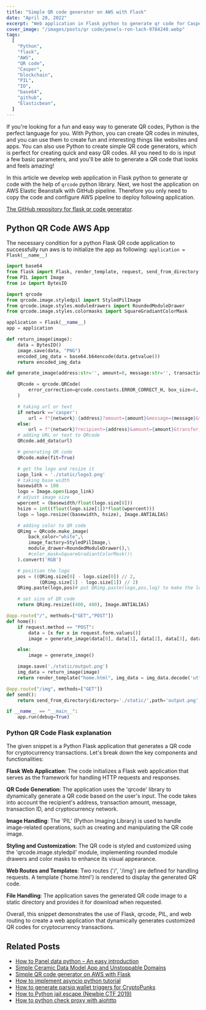 ```yaml
---
title: "Simple QR code generator on AWS with Flask"
date: "April 28, 2022"
excerpt: "Web application in Flask python to generate qr code for Casper network. We host the application at on AWS Elasticbean with GitHub pipeline."
cover_image: "/images/posts/qr code/pexels-ron-lach-9784240.webp"
tags:
  [
    "Python",
    "flask",
    "AWS",
    "QR code",
    "Casper",
    "blockchain",
    "PIL",
    "IO",
    "base64",
    "github",
    "Elasticbean",
  ]
---
```


If you're looking for a fun and easy way to generate QR codes, Python is the perfect language for you. With Python, you can create QR codes in minutes, and you can use them to create fun and interesting things like websites and apps. You can also use Python to create simple QR code generators, which is perfect for creating quick and easy QR codes. All you need to do is input a few basic parameters, and you'll be able to generate a QR code that looks and feels amazing!

In this article we develop web application in Flask python to generate qr code with the help of `qrcode` python library. Next, we host the application on AWS Elastic Beanstalk with GitHub pipeline. Therefore you only need to copy the code and configure AWS pipeline to deploy following application.

[The GitHub repository for flask qr code generator](https://github.com/Pfed-prog/casper_QR).

## Python QR Code AWS App

The necessary condition for a python Flask QR code application to successfully run aws is to initialize the app as following: `application = Flask(__name__)`

```python
import base64
from flask import Flask, render_template, request, send_from_directory
from PIL import Image
from io import BytesIO

import qrcode
from qrcode.image.styledpil import StyledPilImage
from qrcode.image.styles.moduledrawers import RoundedModuleDrawer
from qrcode.image.styles.colormasks import SquareGradiantColorMask

application = Flask(__name__)
app = application

def return_image(image):
    data = BytesIO()
    image.save(data, "PNG")
    encoded_img_data = base64.b64encode(data.getvalue())
    return encoded_img_data

def generate_image(address:str='', amount=0, message:str='', transaction:str='', network:str='casper'):

    QRcode = qrcode.QRCode(
        error_correction=qrcode.constants.ERROR_CORRECT_H, box_size=8, version=1,
    )

    # taking url or text
    if network =='casper':
        url = f"{network}:{address}?amount={amount}&message={message}&transfer_id={transaction}"
    else:
        url = f"{network}?recipient={address}&amount={amount}&transfer_id={transaction}"
    # adding URL or text to QRcode
    QRcode.add_data(url)

    # generating QR code
    QRcode.make(fit=True)

    # get the logo and resize it
    Logo_link = './static/logo3.png'
    # taking base width
    basewidth = 100
    logo = Image.open(Logo_link)
    # adjust image size
    wpercent = (basewidth/float(logo.size[0]))
    hsize = int((float(logo.size[1])*float(wpercent)))
    logo = logo.resize((basewidth, hsize), Image.ANTIALIAS)

    # adding color to QR code
    QRimg = QRcode.make_image(
        back_color="white",\
        image_factory=StyledPilImage,\
        module_drawer=RoundedModuleDrawer(),\
        #color_mask=SquareGradiantColorMask()\
    ).convert('RGB')

    # position the logo
    pos = ((QRimg.size[0] - logo.size[0]) // 2,
            (QRimg.size[1] - logo.size[1]) // 2)
    QRimg.paste(logo,pos)# put QRimg.paste(logo,pos,log) to make the logo fully transparent

    # set size of QR code
    return QRimg.resize((400, 400), Image.ANTIALIAS)

@app.route("/", methods=["GET","POST"])
def home():
    if request.method == "POST":
        data = [x for x in request.form.values()]
        image = generate_image(data[0], data[1], data[2], data[3], data[4])

    else:
        image = generate_image()

    image.save('./static/output.png')
    img_data = return_image(image)
    return render_template("home.html", img_data = img_data.decode('utf-8'), mth=request.method)

@app.route("/img", methods=["GET"])
def send():
    return send_from_directory(directory='./static/',path='output.png',as_attachment=True)

if __name__ == "__main__":
    app.run(debug=True)
```

### Python QR Code Flask explanation

The given snippet is a Python Flask application that generates a QR code for cryptocurrency transactions. Let's break down the key components and functionalities:

**Flask Web Application**: The code initializes a Flask web application that serves as the framework for handling HTTP requests and responses.

**QR Code Generation**: The application uses the 'qrcode' library to dynamically generate a QR code based on the user's input. The code takes into account the recipient's address, transaction amount, message, transaction ID, and cryptocurrency network.

**Image Handling**: The 'PIL' (Python Imaging Library) is used to handle image-related operations, such as creating and manipulating the QR code image.

**Styling and Customization**: The QR code is styled and customized using the 'qrcode.image.styledpil' module, implementing rounded module drawers and color masks to enhance its visual appearance.

**Web Routes and Templates**: Two routes ('/', '/img') are defined for handling requests. A template ('home.html') is rendered to display the generated QR code.

**File Handling**: The application saves the generated QR code image to a static directory and provides it for download when requested.

Overall, this snippet demonstrates the use of Flask, qrcode, PIL, and web routing to create a web application that dynamically generates customized QR codes for cryptocurrency transactions.

## Related Posts

- [How to Panel data python – An easy introduction](https://dspyt.com/panel-data-econometrics-an-introduction-with-an-example-in-python)
- [Simple Ceramic Data Model App and Unstoppable Domains](https://dspyt.com/simple-app-with-ceramic-data-model-and-unstoppable-domains)
- [Simple QR code generator on AWS with Flask](https://dspyt.com/simple-qr-code-generator-on-aws-with-flask)
- [How to implement asyncio python tutorial](https://dspyt.com/simple-asynchronous-python-webscraper-tutorial)
- [How to generate parsiq wallet triggers for CryptoPunks](https://dspyt.com/generating-fast-and-easy-parsiq-triggers-for-cryptopunks)
- [How to Python jail escape (Newbie CTF 2019)](https://dspyt.com/how-to-python-jail-escape-newbie-ctf-2019)
- [How to python check proxy with aiohttp](https://dspyt.com/easy-proxy-scraper-and-proxy-usage-in-python)
